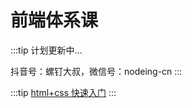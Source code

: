 # 前端体系课

:::tip
计划更新中...

抖音号：螺钉大叔，微信号：nodeing-cn
:::

:::tip
[html+css 快速入门](https://edu.nodeing.com/system-class/9/detail/3)
:::
